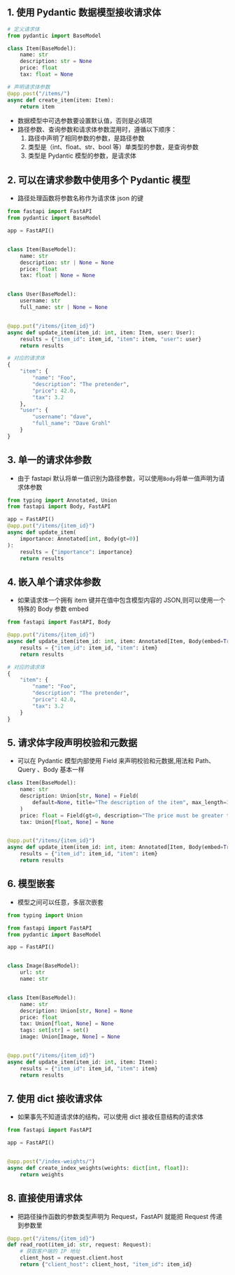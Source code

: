 ## 1. 使用 Pydantic 数据模型接收请求体

```python
# 定义请求体
from pydantic import BaseModel

class Item(BaseModel):
    name: str
    description: str = None
    price: float
    tax: float = None

# 声明请求体参数
@app.post("/items/")
async def create_item(item: Item):
    return item
```

- 数据模型中可选参数要设置默认值，否则是必填项
- 路径参数、查询参数和请求体参数混用时，遵循以下顺序：
  1. 路径中声明了相同参数的参数，是路径参数
  2. 类型是（int、float、str、bool 等）单类型的参数，是查询参数
  3. 类型是 Pydantic 模型的参数，是请求体

## 2. 可以在请求参数中使用多个 Pydantic 模型

- 路径处理函数将参数名称作为请求体 json 的键

```python
from fastapi import FastAPI
from pydantic import BaseModel

app = FastAPI()


class Item(BaseModel):
    name: str
    description: str | None = None
    price: float
    tax: float | None = None


class User(BaseModel):
    username: str
    full_name: str | None = None


@app.put("/items/{item_id}")
async def update_item(item_id: int, item: Item, user: User):
    results = {"item_id": item_id, "item": item, "user": user}
    return results

# 对应的请求体
{
    "item": {
        "name": "Foo",
        "description": "The pretender",
        "price": 42.0,
        "tax": 3.2
    },
    "user": {
        "username": "dave",
        "full_name": "Dave Grohl"
    }
}
```

## 3. 单一的请求体参数

- 由于 fastapi 默认将单一值识别为路径参数，可以使用`Body`将单一值声明为请求体参数

```python
from typing import Annotated, Union
from fastapi import Body, FastAPI

app = FastAPI()
@app.put("/items/{item_id}")
async def update_item(
    importance: Annotated[int, Body(gt=0)]
):
    results = {"importance": importance}
    return results

```

## 4. 嵌入单个请求体参数

- 如果请求体一个拥有 item 键并在值中包含模型内容的 JSON,则可以使用一个特殊的 Body 参数 embed

```python
from fastapi import FastAPI, Body

@app.put("/items/{item_id}")
async def update_item(item_id: int, item: Annotated[Item, Body(embed=True)]):
    results = {"item_id": item_id, "item": item}
    return results

# 对应的请求体
{
    "item": {
        "name": "Foo",
        "description": "The pretender",
        "price": 42.0,
        "tax": 3.2
    }
}
```

## 5. 请求体字段声明校验和元数据

- 可以在 Pydantic 模型内部使用 Field 来声明校验和元数据,用法和 Path、Query 、Body 基本一样

```python
class Item(BaseModel):
    name: str
    description: Union[str, None] = Field(
        default=None, title="The description of the item", max_length=300
    )
    price: float = Field(gt=0, description="The price must be greater than zero")
    tax: Union[float, None] = None


@app.put("/items/{item_id}")
async def update_item(item_id: int, item: Annotated[Item, Body(embed=True)]):
    results = {"item_id": item_id, "item": item}
    return results

```

## 6. 模型嵌套

- 模型之间可以任意，多层次嵌套

```python
from typing import Union

from fastapi import FastAPI
from pydantic import BaseModel

app = FastAPI()


class Image(BaseModel):
    url: str
    name: str


class Item(BaseModel):
    name: str
    description: Union[str, None] = None
    price: float
    tax: Union[float, None] = None
    tags: set[str] = set()
    image: Union[Image, None] = None


@app.put("/items/{item_id}")
async def update_item(item_id: int, item: Item):
    results = {"item_id": item_id, "item": item}
    return results
```

## 7. 使用 dict 接收请求体

- 如果事先不知道请求体的结构，可以使用 dict 接收任意结构的请求体

```python
from fastapi import FastAPI

app = FastAPI()


@app.post("/index-weights/")
async def create_index_weights(weights: dict[int, float]):
    return weights
```

## 8. 直接使用请求体

- 把路径操作函数的参数类型声明为 Request，FastAPI 就能把 Request 传递到参数里

```python
@app.get("/items/{item_id}")
def read_root(item_id: str, request: Request):
    # 获取客户端的 IP 地址
    client_host = request.client.host
    return {"client_host": client_host, "item_id": item_id}
```
